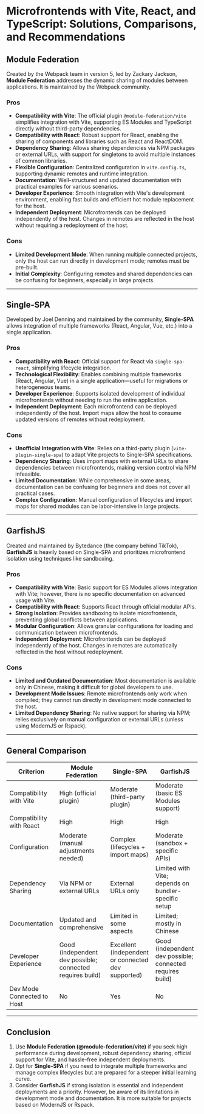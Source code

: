 # Microfrontends with Vite, React, and TypeScript: Solutions, Comparisons, and Recommendations

## Module Federation

Created by the Webpack team in version 5, led by Zackary Jackson, **Module Federation** addresses the dynamic sharing of modules between applications. It is maintained by the Webpack community.

### Pros

- **Compatibility with Vite**: The official plugin `@module-federation/vite` simplifies integration with Vite, supporting ES Modules and TypeScript directly without third-party dependencies.
- **Compatibility with React**: Robust support for React, enabling the sharing of components and libraries such as React and ReactDOM.
- **Dependency Sharing**: Allows sharing dependencies via NPM packages or external URLs, with support for singletons to avoid multiple instances of common libraries.
- **Flexible Configuration**: Centralized configuration in `vite.config.ts`, supporting dynamic remotes and runtime integration.
- **Documentation**: Well-structured and updated documentation with practical examples for various scenarios.
- **Developer Experience**: Smooth integration with Vite's development environment, enabling fast builds and efficient hot module replacement for the host.
- **Independent Deployment**: Microfrontends can be deployed independently of the host. Changes in remotes are reflected in the host without requiring a redeployment of the host.

### Cons

- **Limited Development Mode**: When running multiple connected projects, only the host can run directly in development mode; remotes must be pre-built.
- **Initial Complexity**: Configuring remotes and shared dependencies can be confusing for beginners, especially in large projects.

---

## Single-SPA

Developed by Joel Denning and maintained by the community, **Single-SPA** allows integration of multiple frameworks (React, Angular, Vue, etc.) into a single application.

### Pros

- **Compatibility with React**: Official support for React via `single-spa-react`, simplifying lifecycle integration.
- **Technological Flexibility**: Enables combining multiple frameworks (React, Angular, Vue) in a single application—useful for migrations or heterogeneous teams.
- **Developer Experience**: Supports isolated development of individual microfrontends without needing to run the entire application.
- **Independent Deployment**: Each microfrontend can be deployed independently of the host. Import maps allow the host to consume updated versions of remotes without redeployment.

### Cons

- **Unofficial Integration with Vite**: Relies on a third-party plugin (`vite-plugin-single-spa`) to adapt Vite projects to Single-SPA specifications.
- **Dependency Sharing**: Uses import maps with external URLs to share dependencies between microfrontends, making version control via NPM infeasible.
- **Limited Documentation**: While comprehensive in some areas, documentation can be confusing for beginners and does not cover all practical cases.
- **Complex Configuration**: Manual configuration of lifecycles and import maps for shared modules can be labor-intensive in large projects.

---

## GarfishJS

Created and maintained by Bytedance (the company behind TikTok), **GarfishJS** is heavily based on Single-SPA and prioritizes microfrontend isolation using techniques like sandboxing.

### Pros

- **Compatibility with Vite**: Basic support for ES Modules allows integration with Vite; however, there is no specific documentation on advanced usage with Vite.
- **Compatibility with React**: Supports React through official modular APIs.
- **Strong Isolation**: Provides sandboxing to isolate microfrontends, preventing global conflicts between applications.
- **Modular Configuration**: Allows granular configurations for loading and communication between microfrontends.
- **Independent Deployment**: Microfrontends can be deployed independently of the host. Changes in remotes are automatically reflected in the host without redeployment.

### Cons

- **Limited and Outdated Documentation**: Most documentation is available only in Chinese, making it difficult for global developers to use.
- **Development Mode Issues**: Remote microfrontends only work when compiled; they cannot run directly in development mode connected to the host.
- **Limited Dependency Sharing**: No native support for sharing via NPM; relies exclusively on manual configuration or external URLs (unless using ModernJS or Rspack).

---

## General Comparison

| Criterion                          | Module Federation                     | Single-SPA                          | GarfishJS                          |
|------------------------------------|---------------------------------------|-------------------------------------|------------------------------------|
| Compatibility with Vite            | High (official plugin)               | Moderate (third-party plugin)      | Moderate (basic ES Modules support) |
| Compatibility with React           | High                                 | High                               | High                              |
| Configuration                      | Moderate (manual adjustments needed) | Complex (lifecycles + import maps) | Moderate (sandbox + specific APIs) |
| Dependency Sharing                 | Via NPM or external URLs             | External URLs only                 | Limited with Vite; depends on bundler-specific setup |
| Documentation                      | Updated and comprehensive            | Limited in some aspects            | Limited; mostly in Chinese         |
| Developer Experience               | Good (independent dev possible; connected requires build) | Excellent (independent or connected dev supported) | Good (independent dev possible; connected requires build) |
| Dev Mode Connected to Host         | No                                   | Yes                                | No                                |

---

## Conclusion

1. Use **Module Federation (@module-federation/vite)** if you seek high performance during development, robust dependency sharing, official support for Vite, and hassle-free independent deployments.
2. Opt for **Single-SPA** if you need to integrate multiple frameworks and manage complex lifecycles but are prepared for a steeper initial learning curve.
3. Consider **GarfishJS** if strong isolation is essential and independent deployments are a priority. However, be aware of its limitations in development mode and documentation. It is more suitable for projects based on ModernJS or Rspack.
